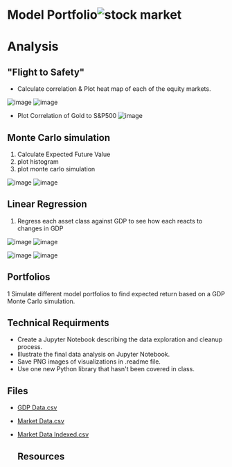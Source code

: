 # Model Portfolio![stock market](https://g.foolcdn.com/editorial/images/518050/stock-market-buy.jpg)

 # Analysis 

   ## "Flight to Safety"  
   
   * Calculate correlation & Plot heat map of each of the equity markets.
  
      
![image](https://user-images.githubusercontent.com/70820754/99757381-7aec9a80-2aac-11eb-8d97-7d51d69e39bd.png)
![image](https://user-images.githubusercontent.com/70820754/99757602-fbab9680-2aac-11eb-9a94-899f02ca6eb4.png)

   * Plot Correlation of Gold to S&P500
 ![image](https://user-images.githubusercontent.com/70820754/99760960-2fd58600-2ab2-11eb-99ab-bfdfe14fd247.png)

   ## Monte Carlo simulation
   1. Calculate Expected Future Value
   2. plot histogram
   3. plot monte carlo simulation
   
![image](https://user-images.githubusercontent.com/70820754/99760573-3dd6d700-2ab1-11eb-8671-afcbfe64aeca.png)
![image](https://user-images.githubusercontent.com/70820754/99760599-4b8c5c80-2ab1-11eb-9f96-cf6c7297f86b.png)

   ## Linear Regression 
   
   1. Regress each asset class against GDP to see how each reacts to changes in GDP
   
![image](https://user-images.githubusercontent.com/70820754/99759835-411d9300-2ab0-11eb-9b8f-c765ec446357.png)
![image](https://user-images.githubusercontent.com/70820754/99760195-627e7f00-2ab0-11eb-89df-554e442d931e.png)

![image](https://user-images.githubusercontent.com/70820754/99760221-71653180-2ab0-11eb-9a2f-f5aea3d93f05.png)
![image](https://user-images.githubusercontent.com/70820754/99760361-c86b0680-2ab0-11eb-8da6-d94d5ecd837b.png)

   ## Portfolios
   
   1 Simulate different model portfolios to find expected return based on a GDP Monte Carlo simulation.
  
  
  
 ## Technical Requirments
  
   * Create a Jupyter Notebook describing the data exploration and cleanup process. 
   * Illustrate the final data analysis on Jupyter Notebook. 
   * Save PNG images of visualizations in .readme file.
   * Use one new Python library that hasn't been covered in class. 

  ## Files
  * [GDP Data.csv](Data/gdp_data.csv)
  * [Market Data.csv](Data/market_data_modified.csv)
  * [Market Data Indexed.csv](Data/Market_Data_Indexed.csv)
  
 


    ## Resources
    
